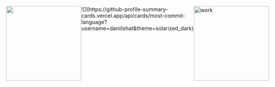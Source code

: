 <div style="width:100%;display:flex;justify-content: center"> 
  <img src ="https://github-profile-summary-cards.vercel.app/api/cards/repos-per-language?username=gh0st3e&theme=solarized_dark" height="200" />
  ![](https://github-profile-summary-cards.vercel.app/api/cards/most-commit-language?username=daniilshat&theme=solarized_dark)
  <img src="https://i.gifer.com/origin/4c/4c7dc3d8a6dd24c8169b85d7e0fff5fd_w200.gif" alt="work" height="200"/>
</div>
